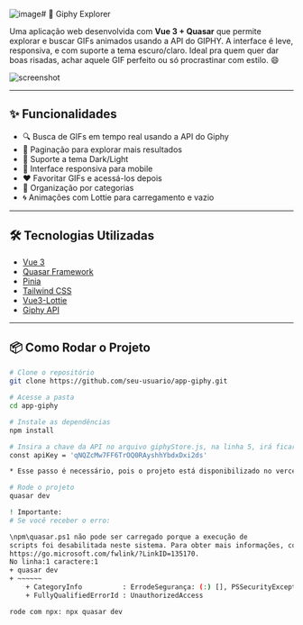 ![image](https://github.com/user-attachments/assets/6e9e367f-165e-4618-8c7e-94a48d405538)# 🚀 Giphy Explorer

Uma aplicação web desenvolvida com **Vue 3 + Quasar** que permite explorar e buscar GIFs animados usando a API do GIPHY. A interface é leve, responsiva, e com suporte a tema escuro/claro. Ideal pra quem quer dar boas risadas, achar aquele GIF perfeito ou só procrastinar com estilo. 😄

![screenshot](https://placehold.co/800x400?text=Demo+Screenshot)

---

## ✨ Funcionalidades

- 🔍 Busca de GIFs em tempo real usando a API do Giphy
- 📁 Paginação para explorar mais resultados
- 🌙 Suporte a tema Dark/Light
- 📱 Interface responsiva para mobile
- ❤️ Favoritar GIFs e acessá-los depois
- 📂 Organização por categorias
- 🌀 Animações com Lottie para carregamento e vazio

---

## 🛠️ Tecnologias Utilizadas

- [Vue 3](https://vuejs.org/)
- [Quasar Framework](https://quasar.dev/)
- [Pinia](https://pinia.vuejs.org/)
- [Tailwind CSS](https://tailwindcss.com/)
- [Vue3-Lottie](https://github.com/chenxinan/vue3-lottie)
- [Giphy API](https://developers.giphy.com/)

---

## 📦 Como Rodar o Projeto

```bash
# Clone o repositório
git clone https://github.com/seu-usuario/app-giphy.git

# Acesse a pasta
cd app-giphy

# Instale as dependências
npm install

# Insira a chave da API no arquivo giphyStore.js, na linha 5, irá ficar assim:
const apiKey = 'qNQZcMw7FF6TrOQ0RAyshhYbdxDxi2ds'

* Esse passo é necessário, pois o projeto está disponibilizado no vercel, (pode ser acessado por este link: https://frontend-desafio-api-giphy-1n9g.vercel.app/#/ ), e lá a apiKey está configurada como uma variável de ambiente.

# Rode o projeto
quasar dev

! Importante:
# Se você receber o erro:

\npm\quasar.ps1 não pode ser carregado porque a execução de
scripts foi desabilitada neste sistema. Para obter mais informações, consulte about_Execution_Policies em
https://go.microsoft.com/fwlink/?LinkID=135170.
No linha:1 caractere:1
+ quasar dev
+ ~~~~~~
    + CategoryInfo          : ErrodeSegurança: (:) [], PSSecurityException
    + FullyQualifiedErrorId : UnauthorizedAccess

rode com npx: npx quasar dev
